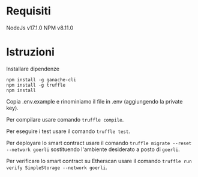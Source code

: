 # Requisiti
NodeJs v17.1.0
NPM v8.11.0

# Istruzioni

Installare dipendenze

```
npm install -g ganache-cli
npm install -g truffle
npm install
```

Copia .env.example e rinominiamo il file in .env (aggiungendo la private key).

Per compilare usare comando `truffle compile`.

Per eseguire i test usare il comando `truffle test`.

Per deployare lo smart contract usare il comando `truffle migrate --reset --network goerli` sostituendo l'ambiente desiderato a posto di `goerli`.

Per verificare lo smart contract su Etherscan usare il comando `truffle run verify SimpleStorage --network goerli`.

